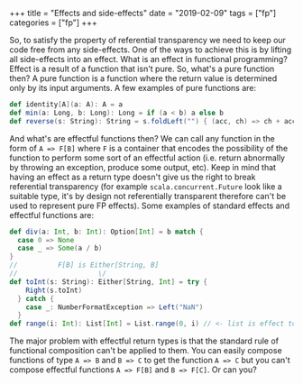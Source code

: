 +++
title = "Effects and side-effects"
date = "2019-02-09"
tags = ["fp"] 
categories = ["fp"]
+++

So, to satisfy the property of referential transparency we need to keep our code free from any side-effects. One of the ways to achieve this is by lifting all side-effects into an effect. What is an effect in functional programming? Effect is a result of a function that isn't pure. So, what's a pure function then? A pure function is a function where the return value is determined only by its input arguments. A few examples of pure functions are: 

```scala
def identity[A](a: A): A = a
def min(a: Long, b: Long): Long = if (a < b) a else b
def reverse(s: String): String = s.foldLeft("") { (acc, ch) => ch + acc }
```

And what's are effectful functions then? We can call any function in the form of `A => F[B]` where `F` is a container that encodes the possibility of the function to perform some sort of an effectful action (i.e. return abnormally by throwing an exception, produce some output, etc). Keep in mind that having an effect as a return type doesn't give us the right to break referential transparency (for example `scala.concurrent.Future` look like a suitable type, it's by design not referentially transparent therefore can't be used to represent pure FP effects). Some examples of standard effects and effectful functions are:

```scala
def div(a: Int, b: Int): Option[Int] = b match {
  case 0 => None
  case _ => Some(a / b)
}
//          F[B] is Either[String, B]
//                    \/
def toInt(s: String): Either[String, Int] = try {  
    Right(s.toInt) 
  } catch { 
    case _: NumberFormatException => Left("NaN") 
  }
def range(i: Int): List[Int] = List.range(0, i) // <- list is effect too
```

The major problem with effectful return types is that the standard rule of functional composition can't be applied to them. You can easily compose functions of type `A => B` and `B => C` to get the function `A => C` but you can't compose effectful functions `A => F[B]` and `B => F[C]`. Or can you?
